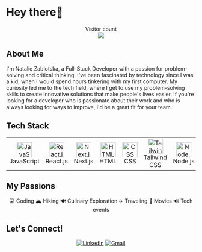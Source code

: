 # Hey there👋

<p align="center"> 
  Visitor count<br>
  <img src="https://profile-counter.glitch.me/nataliiazab/count.svg" />
</p>

## About Me

I'm Natalie Zablotska, a Full-Stack Developer with a passion for problem-solving and critical thinking. I've been fascinated by technology since I was a kid, when I would spend hours tinkering with my first computer. My curiosity led me to the tech field, where I get to use my problem-solving skills to create innovative solutions that make people's lives easier. If you're looking for a developer who is passionate about their work and who is always looking for ways to improve, I'd be a great fit for your team.

## Tech Stack

<table align="center">
  <tr>
    <td align="center">
      <img src="https://img.icons8.com/color/48/000000/javascript.png" alt="JavaScript" title="JavaScript" height="40" /><br />
      JavaScript
    </td>
    <td align="center">
      <img src="https://img.icons8.com/color/48/000000/react-native.png" alt="React.js" title="React.js" height="40" /><br />
      React.js
    </td>
    <td align="center">
      <img src="https://cdn.jsdelivr.net/gh/devicons/devicon/icons/nextjs/nextjs-line.svg" title="Next.js" height="40" /><br />
      Next.js
    </td>
    <td align="center">
      <img src="https://img.icons8.com/color/48/000000/html-5.png" alt="HTML" title="HTML" height="40" /><br />
      HTML
    </td>
    <td align="center">
      <img src="https://img.icons8.com/color/48/000000/css3.png" alt="CSS" title="CSS" height="40" /><br />
      CSS
    </td>
    <td align="center">
      <img src="https://cdn.jsdelivr.net/gh/devicons/devicon/icons/tailwindcss/tailwindcss-plain.svg" alt="Tailwind" title="Tailwind" height="40" /><br />
      Tailwind CSS
    </td>
    <td align="center">
      <img src="https://img.icons8.com/color/48/000000/nodejs.png" alt="Node.js" title="Node.js" height="40" /><br />
      Node.js
    </td>
    <td align="center">
      <img src="https://cdn.jsdelivr.net/gh/devicons/devicon/icons/postgresql/postgresql-original.svg" title="PostgreSQL" height="40" /><br />
      PostgreSQL
    </td>
    <td align="center">
      <img src="https://img.icons8.com/color/48/000000/visual-studio-code-2019.png" alt="Visual Studio Code" title="Visual Studio Code" height="40" /><br />
      VS Code
    </td>
  </tr>
</table>




## My Passions
<div align="center">
💻 Coding
🏔️ Hiking
🍽️ Culinary Exploration
✈️ Traveling
🎥 Movies
🔊 Tech events
</div>

## Let's Connect!
<div align="center">

[![LinkedIn][linkedin-shield]][linkedin-url]
[![Gmail][gmail-shield]][gmail-url]

[gmail-shield]: https://img.shields.io/badge/-Gmail-red.svg?style=for-the-badge&logo=gmail&logoColor=white
[gmail-url]: mailto:nataliia.zab@gmail.com

[linkedin-shield]: https://img.shields.io/badge/-LinkedIn-green.svg?style=for-the-badge&logo=linkedin&colorB=blue
[linkedin-url]: https://www.linkedin.com/in/nataliia-zablotska/
</div>

